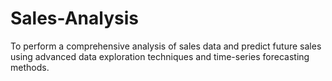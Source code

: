 # Sales-Analysis
To perform a comprehensive analysis of sales data and predict future sales using advanced data exploration techniques and time-series forecasting methods.
